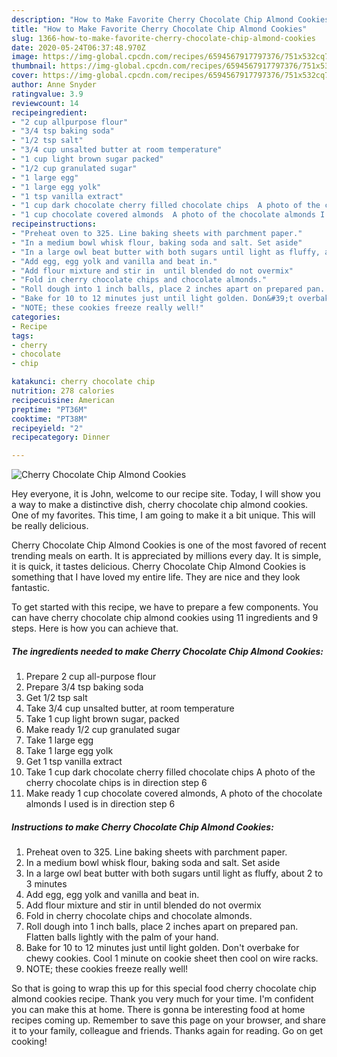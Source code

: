 ```yaml
---
description: "How to Make Favorite Cherry Chocolate Chip Almond Cookies"
title: "How to Make Favorite Cherry Chocolate Chip Almond Cookies"
slug: 1366-how-to-make-favorite-cherry-chocolate-chip-almond-cookies
date: 2020-05-24T06:37:48.970Z
image: https://img-global.cpcdn.com/recipes/6594567917797376/751x532cq70/cherry-chocolate-chip-almond-cookies-recipe-main-photo.jpg
thumbnail: https://img-global.cpcdn.com/recipes/6594567917797376/751x532cq70/cherry-chocolate-chip-almond-cookies-recipe-main-photo.jpg
cover: https://img-global.cpcdn.com/recipes/6594567917797376/751x532cq70/cherry-chocolate-chip-almond-cookies-recipe-main-photo.jpg
author: Anne Snyder
ratingvalue: 3.9
reviewcount: 14
recipeingredient:
- "2 cup allpurpose flour"
- "3/4 tsp baking soda"
- "1/2 tsp salt"
- "3/4 cup unsalted butter at room temperature"
- "1 cup light brown sugar packed"
- "1/2 cup granulated sugar"
- "1 large egg"
- "1 large egg yolk"
- "1 tsp vanilla extract"
- "1 cup dark chocolate cherry filled chocolate chips  A photo of the cherry chocolate  chips is in direction step 6"
- "1 cup chocolate covered almonds  A photo of the chocolate almonds I used is in direction step 6"
recipeinstructions:
- "Preheat oven to 325. Line baking sheets with parchment paper."
- "In a medium bowl whisk flour, baking soda and salt. Set aside"
- "In a large owl beat butter with both sugars until light as fluffy, about 2 to 3 minutes"
- "Add egg, egg yolk and vanilla and beat in."
- "Add flour mixture and stir in  until blended do not overmix"
- "Fold in cherry chocolate chips and chocolate almonds."
- "Roll dough into 1 inch balls, place 2 inches apart on prepared pan. Flatten balls lightly with the palm of your hand."
- "Bake for 10 to 12 minutes just until light golden. Don&#39;t overbake for chewy cookies. Cool 1 minute on cookie sheet then cool on wire racks."
- "NOTE; these cookies freeze really well!"
categories:
- Recipe
tags:
- cherry
- chocolate
- chip

katakunci: cherry chocolate chip 
nutrition: 278 calories
recipecuisine: American
preptime: "PT36M"
cooktime: "PT38M"
recipeyield: "2"
recipecategory: Dinner

---
```



![Cherry Chocolate Chip Almond Cookies](https://img-global.cpcdn.com/recipes/6594567917797376/751x532cq70/cherry-chocolate-chip-almond-cookies-recipe-main-photo.jpg)

Hey everyone, it is John, welcome to our recipe site. Today, I will show you a way to make a distinctive dish, cherry chocolate chip almond cookies. One of my favorites. This time, I am going to make it a bit unique. This will be really delicious.



Cherry Chocolate Chip Almond Cookies is one of the most favored of recent trending meals on earth. It is appreciated by millions every day. It is simple, it is quick, it tastes delicious. Cherry Chocolate Chip Almond Cookies is something that I have loved my entire life. They are nice and they look fantastic.


To get started with this recipe, we have to prepare a few components. You can have cherry chocolate chip almond cookies using 11 ingredients and 9 steps. Here is how you can achieve that.

<!--inarticleads1-->

##### The ingredients needed to make Cherry Chocolate Chip Almond Cookies:

1. Prepare 2 cup all-purpose flour
1. Prepare 3/4 tsp baking soda
1. Get 1/2 tsp salt
1. Take 3/4 cup unsalted butter, at room temperature
1. Take 1 cup light brown sugar, packed
1. Make ready 1/2 cup granulated sugar
1. Take 1 large egg
1. Take 1 large egg yolk
1. Get 1 tsp vanilla extract
1. Take 1 cup dark chocolate cherry filled chocolate chips  A photo of the cherry chocolate  chips is in direction step 6
1. Make ready 1 cup chocolate covered almonds,  A photo of the chocolate almonds I used is in direction step 6




<!--inarticleads2-->

##### Instructions to make Cherry Chocolate Chip Almond Cookies:

1. Preheat oven to 325. Line baking sheets with parchment paper.
1. In a medium bowl whisk flour, baking soda and salt. Set aside
1. In a large owl beat butter with both sugars until light as fluffy, about 2 to 3 minutes
1. Add egg, egg yolk and vanilla and beat in.
1. Add flour mixture and stir in  until blended do not overmix
1. Fold in cherry chocolate chips and chocolate almonds.
1. Roll dough into 1 inch balls, place 2 inches apart on prepared pan. Flatten balls lightly with the palm of your hand.
1. Bake for 10 to 12 minutes just until light golden. Don&#39;t overbake for chewy cookies. Cool 1 minute on cookie sheet then cool on wire racks.
1. NOTE; these cookies freeze really well!




So that is going to wrap this up for this special food cherry chocolate chip almond cookies recipe. Thank you very much for your time. I'm confident you can make this at home. There is gonna be interesting food at home recipes coming up. Remember to save this page on your browser, and share it to your family, colleague and friends. Thanks again for reading. Go on get cooking!
